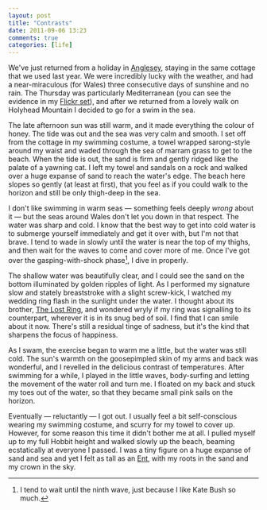 ```yaml
---
layout: post
title: "Contrasts"
date: 2011-09-06 13:23
comments: true
categories: [life] 
---
```


We've just returned from a holiday in [Anglesey][], staying in the same cottage that we used last year. We were incredibly lucky with the weather, and had a near-miraculous (for Wales) three consecutive days of sunshine and no rain. The Thursday was particularly Mediterranean (you can see the evidence in my [Flickr set][]), and after we returned from a lovely walk on Holyhead Mountain I decided to go for a swim in the sea.

The late afternoon sun was still warm, and it made everything the colour of honey. The tide was out and the sea was very calm and smooth. I set off from the cottage in my swimming costume, a towel wrapped sarong-style around my waist and waded through the sea of marram grass to get to the beach. When the tide is out, the sand is firm and gently ridged like the palate of a yawning cat. I left my towel and sandals on a rock and walked over a huge expanse of sand to reach the water's edge. The beach here slopes so gently (at least at first), that you feel as if you could walk to the horizon and still be only thigh-deep in the sea.  

I don't like swimming in warm seas &mdash; something feels deeply _wrong_ about it &mdash; but the seas around Wales don't let you down in that respect. The water was sharp and cold. I know that the best way to get into cold water is to submerge yourself immediately and get it over with, but I'm not that brave. I tend to wade in slowly until the water is near the top of my thighs, and then wait for the waves to come and cover more of me. Once I've got over the gasping-with-shock phase[^1], I dive in properly.

The shallow water was beautifully clear, and I could see the sand on the bottom illuminated by golden ripples of light. As I performed my signature slow and stately breaststroke with a slight screw-kick, I watched my wedding ring flash in the sunlight under the water. I thought about its brother, [The Lost Ring][], and wondered wryly if my ring was signalling to its counterpart, wherever it is in its snug bed of soil. I find that I can smile about it now. There's still a residual tinge of sadness, but it's the kind that sharpens the focus of happiness.

As I swam, the exercise began to warm me a little, but the water was still cold. The sun's warmth on the goosepimpled skin of my arms and back was wonderful, and I revelled in the delicious contrast of temperatures. After swimming for a while, I played in the little waves, body-surfing and letting the movement of the water roll and turn me. I floated on my back and stuck my toes out of the water, so that they became small pink sails on the horizon.

Eventually &mdash; reluctantly &mdash; I got out. I usually feel a bit self-conscious wearing my swimming costume, and scurry for my towel to cover up. However, for some reason this time it didn't bother me at all. I pulled myself up to my full Hobbit height and walked slowly up the beach, beaming ecstatically at everyone I passed. I was a tiny figure on a huge expanse of sand and sea and yet I felt as tall as an [Ent][], with my roots in the sand and my crown in the sky.


[^1]: I tend to wait until the ninth wave, just because I like Kate Bush so much.


[Anglesey]: http://www.rousette.org.uk/blog/archives/holidays-and-relaxation/
[The Lost Ring]: http://www.rousette.org.uk/blog/archives/my-precious/
[Flickr set]: http://www.flickr.com/photos/bsag/sets/72157627476551629/with/6116728963/
[Ent]: http://en.wikipedia.org/wiki/Ent
